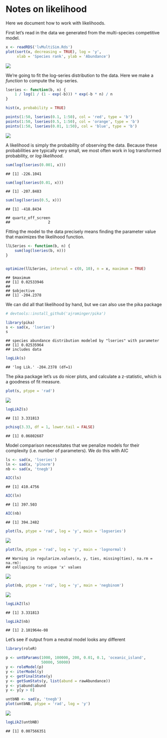 Notes on likelihood
================

Here we document how to work with likelihoods.

First let’s read in the data we generated from the multi-species
competitive model.

``` r
x <- readRDS('lvMultiSim.Rds')
plot(sort(x, decreasing = TRUE), log = 'y', 
     xlab = 'Species rank', ylab = 'Abundance')
```

![](likelihood_how-to_files/figure-gfm/sad-data-1.png)<!-- -->

We’re going to fit the log-series distribution to the data. Here we make
a *function* to compute the log-series.

``` r
lseries <- function(b, n) {
    1 / log(1 / (1 - exp(-b))) * exp(-b * n) / n
}

hist(x, probability = TRUE)

points(1:50, lseries(0.1, 1:50), col = 'red', type = 'b')
points(1:50, lseries(0.5, 1:50), col = 'orange', type = 'b')
points(1:50, lseries(0.01, 1:50), col = 'blue', type = 'b')
```

![](likelihood_how-to_files/figure-gfm/logseries-eq-1.png)<!-- -->

A likelihood is simply the probability of observing the data. Because
these probabilities are typically very small, we most often work in log
transformed probability, or *log likelihood*.

``` r
sum(log(lseries(0.001, x)))
```

    ## [1] -226.1041

``` r
sum(log(lseries(0.01, x)))
```

    ## [1] -207.8483

``` r
sum(log(lseries(0.5, x)))
```

    ## [1] -418.8434

    ## quartz_off_screen 
    ##                 2

Fitting the model to the data precisely means finding the parameter
value that maximizes the likelihood function.

``` r
llLSeries <- function(b, n) {
    sum(log(lseries(b, n)))
}


optimize(llLSeries, interval = c(0, 10), n = x, maximum = TRUE)
```

    ## $maximum
    ## [1] 0.02533946
    ## 
    ## $objective
    ## [1] -204.2378

We can did all that likelihood by hand, but we can also use the pika
package

``` r
# devtools::install_github('ajrominger/pika')

library(pika)
s <- sad(x, 'lseries')
s
```

    ## species abundance distribution modeled by "lseries" with parameter 
    ## [1] 0.02535964
    ## includes data

``` r
logLik(s)
```

    ## 'log Lik.' -204.2378 (df=1)

The pika package let’s us do nicer plots, and calculate a z-statistic,
which is a goodness of fit measure.

``` r
plot(s, ptype = 'rad')
```

![](likelihood_how-to_files/figure-gfm/pika-fun-1.png)<!-- -->

``` r
logLikZ(s)
```

    ## [1] 3.331813

``` r
pchisq(3.33, df = 1, lower.tail = FALSE)
```

    ## [1] 0.06802687

Model comparison necessitates that we penalize models for their
complexity (i.e. number of parameters). We do this with AIC

``` r
ls <- sad(x, 'lseries')
ln <- sad(x, 'plnorm')
nb <- sad(x, 'tnegb')

AIC(ls)
```

    ## [1] 410.4756

``` r
AIC(ln)
```

    ## [1] 397.503

``` r
AIC(nb)
```

    ## [1] 394.2482

``` r
plot(ls, ptype = 'rad', log = 'y', main = 'logseries')
```

![](likelihood_how-to_files/figure-gfm/model-comp-1.png)<!-- -->

``` r
plot(ln, ptype = 'rad', log = 'y', main = 'lognormal')
```

    ## Warning in regularize.values(x, y, ties, missing(ties), na.rm = na.rm):
    ## collapsing to unique 'x' values

![](likelihood_how-to_files/figure-gfm/model-comp-2.png)<!-- -->

``` r
plot(nb, ptype = 'rad', log = 'y', main = 'negbinom')
```

![](likelihood_how-to_files/figure-gfm/model-comp-3.png)<!-- -->

``` r
logLikZ(ls)
```

    ## [1] 3.331813

``` r
logLikZ(nb)
```

    ## [1] 2.101964e-08

Let’s see if output from a neutral model looks any different

``` r
library(roleR)

p <- untbParams(1000, 100000, 200, 0.01, 0.1, 'oceanic_island', 
                50000, 50000)
y <- roleModel(p)
y <- iterModel(y)
y <- getFinalState(y)
y <- getSumStats(y, list(abund = rawAbundance))
y <- y$abund$abund
y <- y[y > 0]

untbNB <- sad(y, 'tnegb')
plot(untbNB, ptype = 'rad', log = 'y')
```

![](likelihood_how-to_files/figure-gfm/neutral-1.png)<!-- -->

``` r
logLikZ(untbNB)
```

    ## [1] 0.007566351
